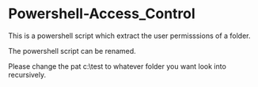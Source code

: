# Powershell-Access_Control
This is a powershell script which extract the user permisssions of a folder. 


The powershell script can be renamed.  

Please change the pat c:\test to whatever folder you want look into recursively. 


